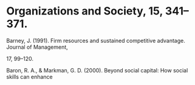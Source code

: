 # Organizations and Society, 15, 341–371.

Barney, J. (1991). Firm resources and sustained competitive advantage. Journal of Management,

17, 99–120.

Baron, R. A., & Markman, G. D. (2000). Beyond social capital: How social skills can enhance